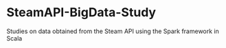 # SteamAPI-BigData-Study
Studies on data obtained from the Steam API using the Spark framework in Scala
